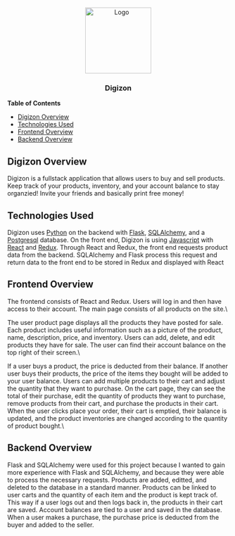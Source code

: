 <br />
<p align="center">
  <a href="https://digizon.herokuapp.com/login">
    <img src="https://cdn.discordapp.com/attachments/899805199613448233/903212248716173332/Digizon_2.png" alt="Logo" style="width:150px">
  </a>

  <h3 align="center">Digizon</h3>
   <p align="center">

</p>
</p>

**Table of Contents**
* [Digizon Overview](#digizon-overview)
* [Technologies Used](#technologies-used)
* [Frontend Overview](#frontend-overview)
* [Backend Overview](#backend-overview)

## Digizon Overview
Digizon is a fullstack application that allows users to buy and sell products. Keep track of your products, inventory, and your account balance to stay organzied! Invite your friends and basically print free money!

## Technologies Used
Digizon uses [Python](https://www.python.org/) on the backend with [Flask](https://flask.palletsprojects.com/en/2.0.x/), [SQLAlchemy](https://www.sqlalchemy.org/), and a [Postgresql](https://www.postgresql.org/) database.
On the front end, Digizon is using [Javascript](https://www.javascript.com/) with [React](https://reactjs.org/) and [Redux](https://redux.js.org/). Through React and Redux, the front end requests product data from the backend.
SQLAlchemy and Flask process this request and return data to the front end to be stored in Redux and displayed with React

## Frontend Overview
The frontend consists of React and Redux. Users will log in and then have access to their account. The main page consists of all products on the site.\

The user product page displays all the products they have posted for sale. Each product includes useful information such as a picture of the product, name, description, price, and inventory. Users can add, delete, and edit products they have for sale. The user can find their account balance on the top right of their screen.\

If a user buys a product, the price is deducted from their balance. If another user buys their products, the price of the items they bought will be added to your user balance. Users can add multiple products to their cart and adjust the quantity that they want to purchase. On the cart page, they can see the total of their purchase, edit the quantity of products they want to purchase, remove products from their cart, and purchase the products in their cart. When the user clicks place your order, their cart is emptied, their balance is updated, and the product inventories are changed according to the quantity of product bought.\

## Backend Overview
Flask and SQLAlchemy were used for this project because I wanted to gain more experience with Flask and SQLAlchemy, and because they were able to process the necessary requests. Products are added, editted, and deleted to the database in a standard manner. Products can be linked to user carts and the quantity of each item and the product is kept track of. This way if a user logs out and then logs back in, the products in their cart are saved. Account balances are tied to a user and saved in the database. When a user makes a purchase, the purchase price is deducted from the buyer and added to the seller.

